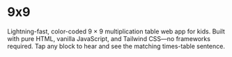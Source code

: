 # 9x9
Lightning-fast, color-coded 9 × 9 multiplication table web app for kids. Built with pure HTML, vanilla JavaScript, and Tailwind CSS—no frameworks required. Tap any block to hear and see the matching times-table sentence.
